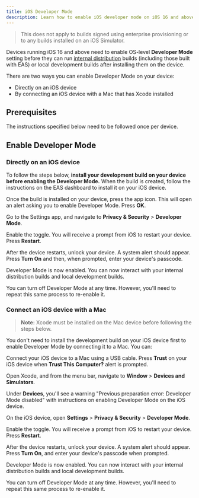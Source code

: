 ```yaml
---
title: iOS Developer Mode
description: Learn how to enable iOS developer mode on iOS 16 and above to run internal distribution builds and local development builds.
---
```


> This does not apply to builds signed using enterprise provisioning or to any builds installed on an iOS Simulator.

Devices running iOS 16 and above need to enable OS-level **Developer Mode** setting before they can run [internal distribution](/build/internal-distribution) builds (including those built with EAS) or local development builds after installing them on the device.

There are two ways you can enable Developer Mode on your device:

- Directly on an iOS device
- By connecting an iOS device with a Mac that has Xcode installed

## Prerequisites

The instructions specified below need to be followed once per device.

## Enable Developer Mode

### Directly on an iOS device

To follow the steps below, **install your development build on your device before enabling the Developer Mode.** When the build is created, follow the instructions on the EAS dashboard to install it on your iOS device.

Once the build is installed on your device, press the app icon. This will open an alert asking you to enable Developer Mode. Press **OK**.

Go to the Settings app, and navigate to **Privacy & Security** > **Developer Mode**.

Enable the toggle. You will receive a prompt from iOS to restart your device. Press **Restart**.

After the device restarts, unlock your device. A system alert should appear. Press **Turn On** and then, when prompted, enter your device's passcode.

Developer Mode is now enabled. You can now interact with your internal distribution builds and local development builds.

You can turn off Developer Mode at any time. However, you'll need to repeat this same process to re-enable it.

### Connect an iOS device with a Mac

> **Note:** Xcode must be installed on the Mac device before following the steps below.

You don't need to install the development build on your iOS device first to enable Developer Mode by connecting it to a Mac. You can:

Connect your iOS device to a Mac using a USB cable. Press **Trust** on your iOS device when **Trust This Computer?** alert is prompted.

Open Xcode, and from the menu bar, navigate to **Window** > **Devices and Simulators**.

Under **Devices**, you'll see a warning "Previous preparation error: Developer Mode disabled" with instructions on enabling Developer Mode on the iOS device.

On the iOS device, open **Settings** > **Privacy & Security** > **Developer Mode**.

Enable the toggle. You will receive a prompt from iOS to restart your device. Press **Restart**.

After the device restarts, unlock your device. A system alert should appear. Press **Turn On**, and enter your device's passcode when prompted.

Developer Mode is now enabled. You can now interact with your internal distribution builds and local development builds.

You can turn off Developer Mode at any time. However, you'll need to repeat this same process to re-enable it.